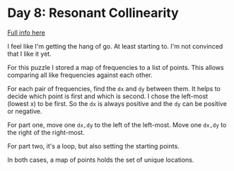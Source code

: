 # Day 8: Resonant Collinearity

[Full info here](https://adventofcode.com/2024/day/8)

I feel like I'm getting the hang of go. At least starting to. I'm
not convinced that I like it yet.

For this puzzle I stored a map of frequencies to a list of points.
This allows comparing all like frequencies against each other.

For each pair of frequencies, find the `dx` and `dy` between them.
It helps to decide which point is first and which is second. I chose
the left-most (lowest x) to be first. So the `dx` is always positive and
the `dy` can be positive or negative.

For part one, move one `dx,dy` to the left of the left-most. Move one
`dx,dy` to the right of the right-most.

For part two, it's a loop, but also setting the starting points.

In both cases, a map of points holds the set of unique locations.
